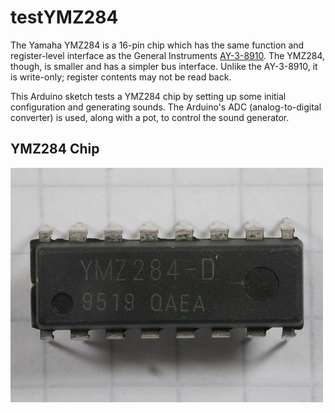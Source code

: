 # testYMZ284
The Yamaha YMZ284 is a 16-pin chip which has the same function and register-level interface as the General Instruments
[AY-3-8910](https://en.wikipedia.org/wiki/General_Instrument_AY-3-8910 "Wikipedia: General Instrument AY-3-8910").
The YMZ284, though, is smaller and has a simpler bus interface.
Unlike the AY-3-8910, it is write-only; register contents may not be read back.

This Arduino sketch tests a YMZ284 chip by setting up some initial configuration and generating sounds.
The Arduino's ADC (analog-to-digital converter) is used, along with a pot, to control the sound generator.

## YMZ284 Chip
![YMZ284 chip](YMZ284.jpg "YMZ284 chip")
